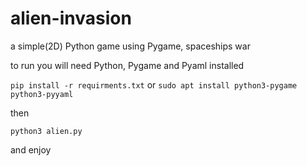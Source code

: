 # alien-invasion
a simple(2D) Python game using Pygame, spaceships war

to run you will need Python, Pygame and Pyaml installed


```pip install -r requirments.txt``` 
or
```sudo apt install python3-pygame python3-pyyaml```

then

```python3 alien.py```

and enjoy
